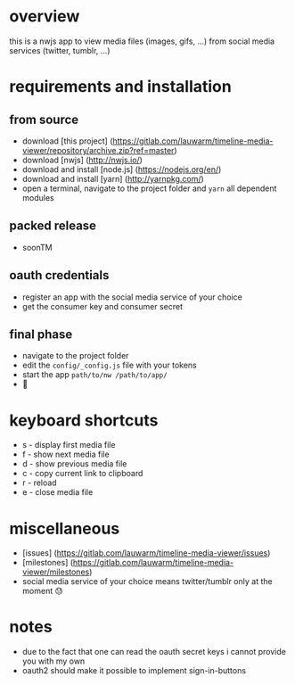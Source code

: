 # overview
this is a nwjs app to view media files (images, gifs, ...) from social media services (twitter, tumblr, ...)

# requirements and installation

## from source
+ download [this project] (https://gitlab.com/lauwarm/timeline-media-viewer/repository/archive.zip?ref=master)
+ download [nwjs] (http://nwjs.io/)
+ download and install [node.js] (https://nodejs.org/en/)
+ download and install [yarn] (http://yarnpkg.com/)
+ open a terminal, navigate to the project folder and `yarn` all dependent modules

## packed release
+ soonTM

## oauth credentials
+ register an app with the social media service of your choice
+ get the consumer key and consumer secret

## final phase
+ navigate to the project folder
+ edit the `config/_config.js` file with your tokens
+ start the app `path/to/nw /path/to/app/`
+ :cake:

# keyboard shortcuts
+ s - display first media file
+ f - show next media file
+ d - show previous media file
+ c - copy current link to clipboard
+ r - reload
+ e - close media file

# miscellaneous
+ [issues] (https://gitlab.com/lauwarm/timeline-media-viewer/issues)
+ [milestones] (https://gitlab.com/lauwarm/timeline-media-viewer/milestones)
+ social media service of your choice means twitter/tumblr only at the moment :sweat:

# notes
+ due to the fact that one can read the oauth secret keys i cannot provide you with my own
+ oauth2 should make it possible to implement sign-in-buttons
